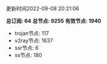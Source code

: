 更新时间2022-09-08 20:21:06

**总订阅: 64**
**总节点: 9255**
**有效节点: 1940**
- trojan节点: 117
- v2ray节点: 1637
- ssr节点: 6
- ss节点: 180
